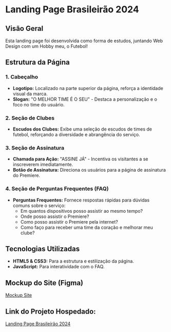 # Landing Page Brasileirão 2024

## Visão Geral

Esta landing page foi desenvolvida como forma de estudos, juntando Web Design com um Hobby meu, o Futebol!

## Estrutura da Página

### 1. Cabeçalho
- **Logotipo:** Localizado na parte superior da página, reforça a identidade visual da marca.
- **Slogan:** "O MELHOR TIME É O SEU" - Destaca a personalização e o foco no time do usuário.

### 2. Seção de Clubes
- **Escudos dos Clubes:** Exibe uma seleção de escudos de times de futebol, reforçando a diversidade e abrangência do serviço.

### 3. Seção de Assinatura
- **Chamada para Ação:** "ASSINE JÁ" - Incentiva os visitantes a se inscreverem imediatamente.
- **Botão de Assinatura:** Direciona os usuários para a página de assinatura do Premiere.

### 4. Seção de Perguntas Frequentes (FAQ)
- **Perguntas Frequentes:** Fornece respostas rápidas para dúvidas comuns sobre o serviço:
  - Em quantos dispositivos posso assistir ao mesmo tempo?
  - Onde posso assistir o Premiere?
  - Como posso assistir o Premiere pela internet?
  - Como faço para receber uma time da coração e melhorar meu clube?

## Tecnologias Utilizadas

- **HTML5 & CSS3:** Para a estrutura e estilização da página.
- **JavaScript:** Para interatividade com o FAQ.

## Mockup do Site (Figma)

<a href="https://www.figma.com/design/bBikugka58ByDqE6g1eXzi/BRASILEIRAO?node-id=0-1&t=Tz7BNlaGf4WRqqOH-1" target="_blank">Mockup Site</a>

## Link do Projeto Hospedado:

<a href="https://landing-page-brasileirao.vercel.app/" target="_blank">Landing Page Brasileirão 2024</a>

